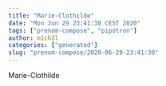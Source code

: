 ```yaml
---
title: "Marie-Clothilde"
date: "Mon Jun 29 23:41:30 CEST 2020"
tags: ["prenom-compose", "pipotron"]
author: m1ch3l
categories: ["generated"]
slug: "prenom-compose/2020-06-29-23:41:30"
---
```


Marie-Clothilde
